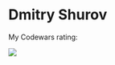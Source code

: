 # Dmitry Shurov


My Codewars rating:

![](https://www.codewars.com/users/DmitryShurov/badges/large)
